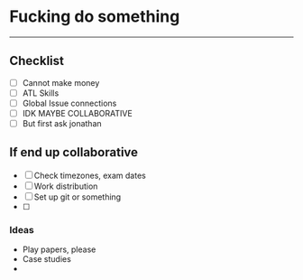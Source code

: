 # Fucking do something
---
## Checklist
- [ ] Cannot make money
- [ ] ATL Skills
- [ ] Global Issue connections
- [ ] IDK MAYBE COLLABORATIVE
- [ ] But first ask jonathan

## If end up collaborative
- [ ] Check timezones, exam dates
- [ ] Work distribution
- [ ] Set up git or something
- [ ] 

### Ideas
- Play papers, please
- Case studies
- 